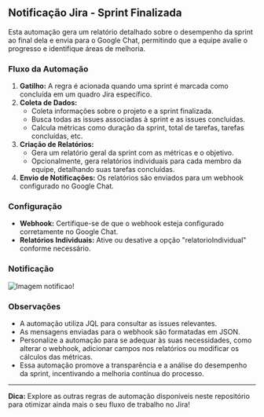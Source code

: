 ## Notificação Jira - Sprint Finalizada

Esta automação gera um relatório detalhado sobre o desempenho da sprint ao final dela e envia para o Google Chat, permitindo que a equipe avalie o progresso e identifique áreas de melhoria.

### Fluxo da Automação

1. **Gatilho:** A regra é acionada quando uma sprint é marcada como concluída em um quadro Jira específico.
2. **Coleta de Dados:**
    * Coleta informações sobre o projeto e a sprint finalizada.
    * Busca todas as issues associadas à sprint e as issues concluídas.
    * Calcula métricas como duração da sprint, total de tarefas, tarefas concluídas, etc.
3. **Criação de Relatórios:**
    * Gera um relatório geral da sprint com as métricas e o objetivo.
    * Opcionalmente, gera relatórios individuais para cada membro da equipe, detalhando suas tarefas concluídas.
4. **Envio de Notificações:** Os relatórios são enviados para um webhook configurado no Google Chat.

### Configuração

* **Webhook:** Certifique-se de que o webhook esteja configurado corretamente no Google Chat.
* **Relatórios Individuais:** Ative ou desative a opção "relatorioIndividual" conforme necessário.

### Notificação

![Imagem notificao!](/images/img.png "Imagem da notificação no Google Chat")

### Observações

* A automação utiliza JQL para consultar as issues relevantes.
* As mensagens enviadas para o webhook são formatadas em JSON.
* Personalize a automação para se adequar às suas necessidades, como alterar o webhook, adicionar campos nos relatórios ou modificar os cálculos das métricas.
* Essa automação promove a transparência e a análise do desempenho da sprint, incentivando a melhoria contínua do processo.

---

**Dica:** Explore as outras regras de automação disponíveis neste repositório para otimizar ainda mais o seu fluxo de trabalho no Jira!